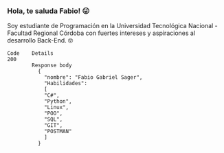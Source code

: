 ### Hola, te saluda Fabio! 😜

Soy estudiante de Programación en la Universidad Tecnológica Nacional - Facultad Regional Córdoba con fuertes intereses y aspiraciones al desarrollo Back-End. 🤓

```
Code	Details
200	
        Response body
          {
            "nombre": "Fabio Gabriel Sager",
            "Habilidades": 
            [
            "C#",
            "Python",
            "Linux",
            "POO",
            "SQL",
            "GIT",
            "POSTMAN"
            ]
          }
```
